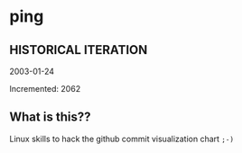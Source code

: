 # ping

## HISTORICAL ITERATION
2003-01-24

Incremented: 2062

## What is this?? 
Linux skills to hack the github commit visualization chart `;-)`
